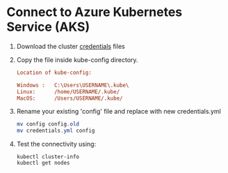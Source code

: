 # Connect to Azure Kubernetes Service (AKS)

1. Download the cluster [credentials](https://raw.githubusercontent.com/mahendra-shinde/k8s-nov-22/main/config/credentials.yml) files 

1. Copy the file inside kube-config directory.

	```ini
	Location of kube-config:

	Windows :	C:\Users\USERNAME\.kube\
	Linux:      /home/USERNAME/.kube/
	MacOS:      /Users/USERNAME/.kube/
	```

1.	Rename your existing 'config' file and replace with new credentials.yml

	```powershell
	mv config config.old
	mv credentials.yml config
	```

1.	Test the connectivity using:

	```
	kubectl cluster-info
	kubectl get nodes
	```
